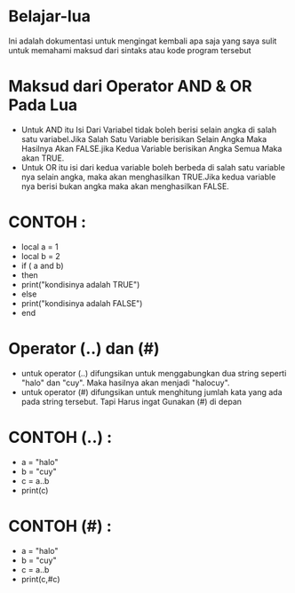 # Belajar-lua
Ini adalah dokumentasi untuk mengingat kembali apa saja yang saya sulit untuk memahami maksud dari sintaks atau kode program tersebut



# Maksud dari Operator AND & OR Pada Lua
- Untuk AND itu Isi Dari Variabel tidak boleh berisi selain angka di salah satu variabel.Jika Salah Satu Variable berisikan Selain Angka Maka Hasilnya Akan FALSE.jika Kedua Variable berisikan Angka Semua Maka akan TRUE.
- Untuk OR itu isi dari kedua variable boleh berbeda di salah satu variable nya selain angka, maka akan menghasilkan TRUE.Jika kedua variable nya berisi bukan angka maka akan menghasilkan FALSE.

# CONTOH :
- local a = 1
- local b = 2
- if ( a and b)
- then
- print("kondisinya adalah TRUE")
- else
- print("kondisinya adalah FALSE")
- end

# Operator (..) dan (#)

- untuk operator (..) difungsikan untuk menggabungkan dua string seperti "halo" dan "cuy". Maka hasilnya akan menjadi "halocuy".
- untuk operator (#) difungsikan untuk menghitung jumlah kata yang ada pada string tersebut. Tapi Harus ingat Gunakan (#) di depan


# CONTOH (..) :
- a = "halo"
- b = "cuy"
- c = a..b
- print(c)

 # CONTOH (#) :
- a = "halo"
- b = "cuy"
- c = a..b
- print(c,#c)
